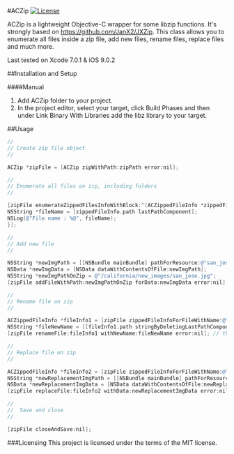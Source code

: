 #ACZip
[![License](http://img.shields.io/badge/license-MIT-lightgrey.svg?style=flat
)](http://mit-license.org)

ACZip is a lightweight Objective-C wrapper for some libzip functions. It's strongly based on https://github.com/JanX2/JXZip. This class allows you to enumerate all files inside a zip file, add new files, rename files, replace files and much more.

Last tested on Xcode 7.0.1 & iOS 9.0.2

##Installation and Setup

####Manual
1. Add ACZip folder to your project.
2. In the project editor, select your target, click Build Phases and then under Link Binary With Libraries add the libz library to your target.

##Usage
```objective-c
//
// Create zip file object
//

ACZip *zipFile = [ACZip zipWithPath:zipPath error:nil];

//
// Enumerate all files on zip, including folders
//

[zipFile enumerateZippedFilesInfoWithBlock:^(ACZippedFileInfo *zippedFileInfo, BOOL *stop) {
NSString *fileName = [zippedFileInfo.path lastPathComponent];
NSLog(@"File name : %@", fileName);
}];

//
// Add new file
//

NSString *newImgPath = [[NSBundle mainBundle] pathForResource:@"san_jose" ofType:@"jpg"];
NSData *newImgData = [NSData dataWithContentsOfFile:newImgPath];
NSString *newImgPathOnZip = @"/california/new_images/san_jose.jpg";
[zipFile addFileWithPath:newImgPathOnZip forData:newImgData error:nil];

//
// Rename file on zip
//

ACZippedFileInfo *fileInfo1 = [zipFile zippedFileInfoForFileWithName:@"los_angeles.jpg"]; // get file info by its name
NSString *fileNewName = [[fileInfo1.path stringByDeletingLastPathComponent] stringByAppendingPathComponent:@"los_angeles_ca.jpg"];
[zipFile renameFile:fileInfo1 withNewName:fileNewName error:nil]; // the name takes into account the whole path

//
// Replace file on zip
//

ACZippedFileInfo *fileInfo2 = [zipFile zippedFileInfoForFileWithName:@"sacramento.jpg"]; // get file info by its name
NSString *newReplacementImgPath = [[NSBundle mainBundle] pathForResource:@"sacramento_new_img" ofType:@"jpg"];
NSData *newReplacementImgData = [NSData dataWithContentsOfFile:newReplacementImgPath];
[zipFile replaceFile:fileInfo2 withData:newReplacementImgData error:nil];

//
//  Save and close
//

[zipFile closeAndSave:nil];
```

###Licensing
This project is licensed under the terms of the MIT license.
